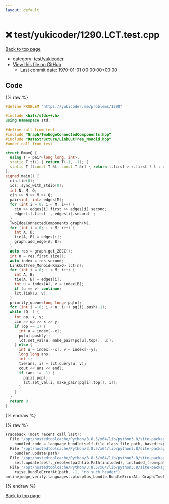 ```yaml
---
layout: default
---
```


<!-- mathjax config similar to math.stackexchange -->
<script type="text/javascript" async
  src="https://cdnjs.cloudflare.com/ajax/libs/mathjax/2.7.5/MathJax.js?config=TeX-MML-AM_CHTML">
</script>
<script type="text/x-mathjax-config">
  MathJax.Hub.Config({
    TeX: { equationNumbers: { autoNumber: "AMS" }},
    tex2jax: {
      inlineMath: [ ['$','$'] ],
      processEscapes: true
    },
    "HTML-CSS": { matchFontHeight: false },
    displayAlign: "left",
    displayIndent: "2em"
  });
</script>

<script type="text/javascript" src="https://cdnjs.cloudflare.com/ajax/libs/jquery/3.4.1/jquery.min.js"></script>
<script src="https://cdn.jsdelivr.net/npm/jquery-balloon-js@1.1.2/jquery.balloon.min.js" integrity="sha256-ZEYs9VrgAeNuPvs15E39OsyOJaIkXEEt10fzxJ20+2I=" crossorigin="anonymous"></script>
<script type="text/javascript" src="../../../assets/js/copy-button.js"></script>
<link rel="stylesheet" href="../../../assets/css/copy-button.css" />


# :x: test/yukicoder/1290.LCT.test.cpp

<a href="../../../index.html">Back to top page</a>

* category: <a href="../../../index.html#de60e5ba474ac43bf7562c10f5977e2d">test/yukicoder</a>
* <a href="{{ site.github.repository_url }}/blob/master/test/yukicoder/1290.LCT.test.cpp">View this file on GitHub</a>
    - Last commit date: 1970-01-01 00:00:00+00:00




## Code

<a id="unbundled"></a>
{% raw %}
```cpp
#define PROBLEM "https://yukicoder.me/problems/1290"

#include <bits/stdc++.h>
using namespace std;

#define call_from_test
#include "Graph/TwoEdgeConnectedComponents.hpp"
#include "DataStructure/LinkCutTree_Monoid.hpp"
#undef call_from_test

struct RmaxQ {
  using T = pair<long long, int>;
  static T ti() { return T(-1, -1); }
  static T f(const T &l, const T &r) { return l.first > r.first ? l : r; }
};
signed main() {
  cin.tie(0);
  ios::sync_with_stdio(0);
  int N, M, Q;
  cin >> N >> M >> Q;
  pair<int, int> edges[M];
  for (int i = 0; i < M; i++) {
    cin >> edges[i].first >> edges[i].second;
    edges[i].first--, edges[i].second--;
  }
  TwoEdgeConnectedComponents graph(N);
  for (int i = 0; i < M; i++) {
    int A, B;
    tie(A, B) = edges[i];
    graph.add_edge(A, B);
  }
  auto res = graph.get_2ECC();
  int n = res.first.size();
  auto index = res.second;
  LinkCutTree_Monoid<RmaxQ> lct(n);
  for (int i = 0; i < M; i++) {
    int A, B;
    tie(A, B) = edges[i];
    int u = index[A], v = index[B];
    if (u == v) continue;
    lct.link(u, v);
  }
  priority_queue<long long> pq[n];
  for (int i = 0; i < n; i++) pq[i].push(-1);
  while (Q--) {
    int op, x, y;
    cin >> op >> x >> y;
    if (op == 1) {
      int u = index[--x];
      pq[u].push(y);
      lct.set_val(u, make_pair(pq[u].top(), u));
    } else {
      int u = index[--x], v = index[--y];
      long long ans;
      int i;
      tie(ans, i) = lct.query(u, v);
      cout << ans << endl;
      if (ans != -1) {
        pq[i].pop();
        lct.set_val(i, make_pair(pq[i].top(), i));
      }
    }
  }
  return 0;
}
```
{% endraw %}

<a id="bundled"></a>
{% raw %}
```cpp
Traceback (most recent call last):
  File "/opt/hostedtoolcache/Python/3.8.5/x64/lib/python3.8/site-packages/onlinejudge_verify/docs.py", line 349, in write_contents
    bundled_code = language.bundle(self.file_class.file_path, basedir=pathlib.Path.cwd())
  File "/opt/hostedtoolcache/Python/3.8.5/x64/lib/python3.8/site-packages/onlinejudge_verify/languages/cplusplus.py", line 185, in bundle
    bundler.update(path)
  File "/opt/hostedtoolcache/Python/3.8.5/x64/lib/python3.8/site-packages/onlinejudge_verify/languages/cplusplus_bundle.py", line 307, in update
    self.update(self._resolve(pathlib.Path(included), included_from=path))
  File "/opt/hostedtoolcache/Python/3.8.5/x64/lib/python3.8/site-packages/onlinejudge_verify/languages/cplusplus_bundle.py", line 187, in _resolve
    raise BundleErrorAt(path, -1, "no such header")
onlinejudge_verify.languages.cplusplus_bundle.BundleErrorAt: Graph/TwoEdgeConnectedComponents.hpp: line -1: no such header

```
{% endraw %}

<a href="../../../index.html">Back to top page</a>

